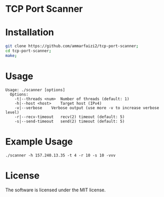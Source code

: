 
# TCP Port Scanner


# Installation
```sh
git clone https://github.com/ammarfaizi2/tcp-port-scanner;
cd tcp-port-scanner;
make;
```

# Usage
```
Usage: ./scanner [options]
  Options:
    -t|--threads <num>	Number of threads (default: 1)
    -h|--host <host>	Target host (IPv4)
    -v|--verbose	Verbose output (use more -v to increase verbose level)
    -r|--recv-timeout	recv(2) timeout (default: 5)
    -s|--send-timeout	send(2) timeout (default: 5)
```

# Example Usage
```
./scanner -h 157.240.13.35 -t 4 -r 10 -s 10 -vvv
```

# License
The software is licensed under the MIT license.
